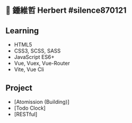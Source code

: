## 👋 鍾維哲 Herbert #silence870121

<!--
**silence870121/silence870121** is a ✨ _special_ ✨ repository because its `README.md` (this file) appears on your GitHub profile.

Here are some ideas to get you started:

- 🔭 I’m currently working on ...
- 🌱 I’m currently learning ...
- 👯 I’m looking to collaborate on ...
- 🤔 I’m looking for help with ...
- 💬 Ask me about ...
- 📫 How to reach me: ...
- 😄 Pronouns: ...
- ⚡ Fun fact: ...
-->
## Learning
- HTML5
- CSS3, SCSS, SASS
- JavaScript ES6+
- Vue, Vuex, Vue-Router
- Vite, Vue Cli

## Project
- [Atomission (Building)]
- [Todo Clock]
- [RESTful]
